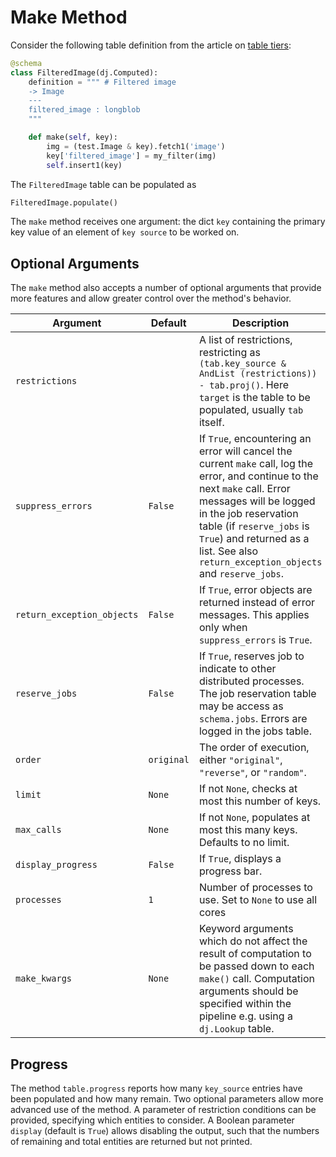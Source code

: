 # Make Method

Consider the following table definition from the article on 
[table tiers](table-tiers):

```python
@schema
class FilteredImage(dj.Computed):
    definition = """ # Filtered image
    -> Image
    ---
    filtered_image : longblob
    """

    def make(self, key):
        img = (test.Image & key).fetch1('image')
        key['filtered_image'] = my_filter(img)
        self.insert1(key)
```

The `FilteredImage` table can be populated as

```python
FilteredImage.populate()
```

The `make` method receives one argument: the dict `key` containing the primary key value
of an element of `key source` to be worked on. 

## Optional Arguments

The `make` method also accepts a number of optional arguments that provide more features
and allow greater control over the method's behavior.

| Argument                  | Default    | Description |
|   ---                     |   ---      | ---         |
| `restrictions`            |            | A list of restrictions, restricting as `(tab.key_source & AndList (restrictions)) - tab.proj()`. Here `target` is the table to be populated, usually `tab` itself. |
| `suppress_errors`         | `False`    | If `True`, encountering an error will cancel the current `make` call, log the error, and continue to the next `make` call. Error messages will be logged in the job reservation table (if `reserve_jobs` is `True`) and returned as a list. See also `return_exception_objects` and `reserve_jobs`. |
| `return_exception_objects`| `False`    | If `True`, error objects are returned instead of error messages. This applies only when `suppress_errors` is `True`. |
| `reserve_jobs`            | `False`    | If `True`, reserves job to indicate to other distributed processes. The job reservation table may be access as `schema.jobs`. Errors are logged in the jobs table. |
| `order`                   | `original` | The order of execution, either `"original"`, `"reverse"`, or `"random"`. |
| `limit`                   | `None`     | If not `None`, checks at most this number of keys. |
| `max_calls`               | `None`     | If not `None`, populates at most this many keys. Defaults to no limit.
| `display_progress`        | `False`    | If `True`, displays a progress bar. |
| `processes`               | `1`        | Number of processes to use. Set to `None` to use all cores |
| `make_kwargs`             | `None`     | Keyword arguments which do not affect the result of computation to be passed down to each `make()` call. Computation arguments should be specified within the pipeline e.g. using a `dj.Lookup` table. |

## Progress

The method `table.progress` reports how many `key_source` entries have been populated
and how many remain. Two optional parameters allow more advanced use of the method. A
parameter of restriction conditions can be provided, specifying which entities to
consider. A Boolean parameter `display` (default is `True`) allows disabling the
output, such that the numbers of remaining and total entities are returned but not
printed.
